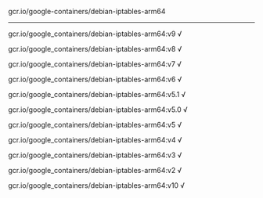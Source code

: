 gcr.io/google-containers/debian-iptables-arm64 

----
gcr.io/google_containers/debian-iptables-arm64:v9 √

gcr.io/google_containers/debian-iptables-arm64:v8 √

gcr.io/google_containers/debian-iptables-arm64:v7 √

gcr.io/google_containers/debian-iptables-arm64:v6 √

gcr.io/google_containers/debian-iptables-arm64:v5.1 √

gcr.io/google_containers/debian-iptables-arm64:v5.0 √

gcr.io/google_containers/debian-iptables-arm64:v5 √

gcr.io/google_containers/debian-iptables-arm64:v4 √

gcr.io/google_containers/debian-iptables-arm64:v3 √

gcr.io/google_containers/debian-iptables-arm64:v2 √

gcr.io/google_containers/debian-iptables-arm64:v10 √


